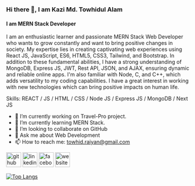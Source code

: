 ### Hi there 👋, I am Kazi Md. Towhidul Alam
#### I am MERN Stack Developer
I am an enthusiastic learner and passionate MERN Stack Web Developer who wants to grow constantly and want to bring positive changes in society. My expertise lies in creating captivating web experiences using React JS, JavaScript, ES6, HTML5, CSS3, Tailwind, and Bootstrap. In addition to these fundamental abilities, I have a strong understanding of MongoDB, Express JS, JWT, Rest API, JSON, and AJAX, ensuring dynamic and reliable online apps. I'm also familiar with Node, C, and C++, which adds versatility to my coding capabilities. I have a great interest in working with new technologies which can bring positive impacts on human life.

Skills: REACT / JS / HTML / CSS / Node JS / Express JS / MongoDB / Next JS

- 🔭 I’m currently working on Travel-Pro project. 
- 🌱 I’m currently learning MERN Stack. 
- 👯 I’m looking to collaborate on GitHub 
- 💬 Ask me about Web Development 
- 📫 How to reach me: towhid.raiyan@gmail.com 


[<img src='https://cdn.jsdelivr.net/npm/simple-icons@3.0.1/icons/github.svg' alt='github' height='40'>](https://github.com/Towhid-Raiyan)  [<img src='https://cdn.jsdelivr.net/npm/simple-icons@3.0.1/icons/linkedin.svg' alt='linkedin' height='40'>](https://www.linkedin.com/in/https://www.linkedin.com/in/kazi-md-towhidul-alam-77402b1aa//)  [<img src='https://cdn.jsdelivr.net/npm/simple-icons@3.0.1/icons/facebook.svg' alt='facebook' height='40'>](https://www.facebook.com/https://www.facebook.com/profile.php?id=100008365682271)  [<img src='https://cdn.jsdelivr.net/npm/simple-icons@3.0.1/icons/icloud.svg' alt='website' height='40'>](https://64a2f007c002912ac58b57ba--classy-treacle-07612f.netlify.app/)  

[![Top Langs](https://github-readme-stats.vercel.app/api/top-langs/?username=Towhid-Raiyan)](https://github.com/anuraghazra/github-readme-stats)
